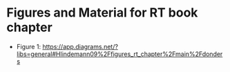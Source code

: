 # Figures and Material for RT book chapter

* Figure 1: https://app.diagrams.net/?libs=general#Hlindemann09%2Ffigures_rt_chapter%2Fmain%2Fdonders
